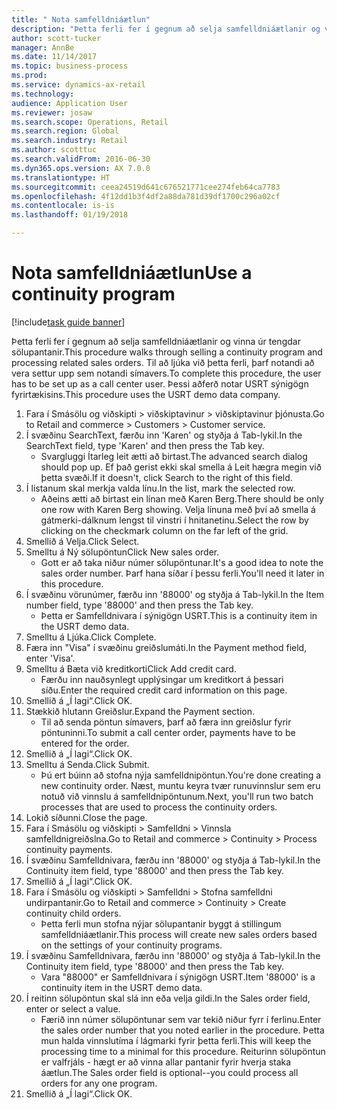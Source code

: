```yaml
--- 
title: " Nota samfelldniáætlun"
description: "Þetta ferli fer í gegnum að selja samfelldniáætlanir og vinna úr tengdar sölupantanir."
author: scott-tucker
manager: AnnBe
ms.date: 11/14/2017
ms.topic: business-process
ms.prod: 
ms.service: dynamics-ax-retail
ms.technology: 
audience: Application User
ms.reviewer: josaw
ms.search.scope: Operations, Retail
ms.search.region: Global
ms.search.industry: Retail
ms.author: scotttuc
ms.search.validFrom: 2016-06-30
ms.dyn365.ops.version: AX 7.0.0
ms.translationtype: HT
ms.sourcegitcommit: ceea24519d641c676521771cee274feb64ca7783
ms.openlocfilehash: 4f12dd1b3f4df2a88da781d39df1700c296a02cf
ms.contentlocale: is-is
ms.lasthandoff: 01/19/2018

---
```

# <a name="use-a-continuity-program"></a><span data-ttu-id="fd1cc-103"> Nota samfelldniáætlun</span><span class="sxs-lookup"><span data-stu-id="fd1cc-103">Use a continuity program</span></span>

[!include[task guide banner](../includes/task-guide-banner.md)]

<span data-ttu-id="fd1cc-104">Þetta ferli fer í gegnum að selja samfelldniáætlanir og vinna úr tengdar sölupantanir.</span><span class="sxs-lookup"><span data-stu-id="fd1cc-104">This procedure walks through selling a continuity program and processing related sales orders.</span></span> <span data-ttu-id="fd1cc-105">Til að ljúka við þetta ferli, þarf notandi að vera settur upp sem notandi símavers.</span><span class="sxs-lookup"><span data-stu-id="fd1cc-105">To complete this procedure, the user has to be set up as a call center user.</span></span> <span data-ttu-id="fd1cc-106">Þessi aðferð notar USRT sýnigögn fyrirtækisins.</span><span class="sxs-lookup"><span data-stu-id="fd1cc-106">This procedure uses the USRT demo data company.</span></span>

1. <span data-ttu-id="fd1cc-107">Fara í Smásölu og viðskipti > viðskiptavinur > viðskiptavinur þjónusta.</span><span class="sxs-lookup"><span data-stu-id="fd1cc-107">Go to Retail and commerce > Customers > Customer service.</span></span>
2. <span data-ttu-id="fd1cc-108">Í svæðinu SearchText, færðu inn 'Karen' og styðja á Tab-lykil.</span><span class="sxs-lookup"><span data-stu-id="fd1cc-108">In the SearchText field, type 'Karen' and then press the Tab key.</span></span>
    * <span data-ttu-id="fd1cc-109">Svargluggi Ítarleg leit ætti að birtast.</span><span class="sxs-lookup"><span data-stu-id="fd1cc-109">The advanced search dialog should pop up.</span></span> <span data-ttu-id="fd1cc-110">Ef það gerist ekki skal smella á Leit hægra megin við þetta svæði.</span><span class="sxs-lookup"><span data-stu-id="fd1cc-110">If it doesn't, click Search to the right of this field.</span></span>  
3. <span data-ttu-id="fd1cc-111">Í listanum skal merkja valda línu.</span><span class="sxs-lookup"><span data-stu-id="fd1cc-111">In the list, mark the selected row.</span></span>
    * <span data-ttu-id="fd1cc-112">Aðeins ætti að birtast ein línan með Karen Berg.</span><span class="sxs-lookup"><span data-stu-id="fd1cc-112">There should be only one row with Karen Berg showing.</span></span> <span data-ttu-id="fd1cc-113">Velja línuna með því að smella á gátmerki-dálknum lengst til vinstri í hnitanetinu.</span><span class="sxs-lookup"><span data-stu-id="fd1cc-113">Select the row by clicking on the checkmark column on the far left of the grid.</span></span>  
4. <span data-ttu-id="fd1cc-114">Smellið á Velja.</span><span class="sxs-lookup"><span data-stu-id="fd1cc-114">Click Select.</span></span>
5. <span data-ttu-id="fd1cc-115">Smelltu á Ný sölupöntun</span><span class="sxs-lookup"><span data-stu-id="fd1cc-115">Click New sales order.</span></span>
    * <span data-ttu-id="fd1cc-116">Gott er að taka niður númer sölupöntunar.</span><span class="sxs-lookup"><span data-stu-id="fd1cc-116">It's a good idea to note the sales order number.</span></span> <span data-ttu-id="fd1cc-117">Þarf hana síðar í þessu ferli.</span><span class="sxs-lookup"><span data-stu-id="fd1cc-117">You'll need it later in this procedure.</span></span>  
6. <span data-ttu-id="fd1cc-118">Í svæðinu vörunúmer, færðu inn '88000' og styðja á Tab-lykil.</span><span class="sxs-lookup"><span data-stu-id="fd1cc-118">In the Item number field, type '88000' and then press the Tab key.</span></span>
    * <span data-ttu-id="fd1cc-119">Þetta er Samfelldnivara í sýnigögn USRT.</span><span class="sxs-lookup"><span data-stu-id="fd1cc-119">This is a continuity item in the USRT demo data.</span></span>  
7. <span data-ttu-id="fd1cc-120">Smelltu á Ljúka.</span><span class="sxs-lookup"><span data-stu-id="fd1cc-120">Click Complete.</span></span>
8. <span data-ttu-id="fd1cc-121">Færa inn "Visa" í svæðinu greiðslumáti.</span><span class="sxs-lookup"><span data-stu-id="fd1cc-121">In the Payment method field, enter 'Visa'.</span></span>
9. <span data-ttu-id="fd1cc-122">Smelltu á Bæta við kreditkorti</span><span class="sxs-lookup"><span data-stu-id="fd1cc-122">Click Add credit card.</span></span>
    * <span data-ttu-id="fd1cc-123">Færðu inn nauðsynlegt upplýsingar um kreditkort á þessari síðu.</span><span class="sxs-lookup"><span data-stu-id="fd1cc-123">Enter the required credit card information on this page.</span></span>  
10. <span data-ttu-id="fd1cc-124">Smellið á „Í lagi“.</span><span class="sxs-lookup"><span data-stu-id="fd1cc-124">Click OK.</span></span>
11. <span data-ttu-id="fd1cc-125">Stækkið hlutann Greiðslur.</span><span class="sxs-lookup"><span data-stu-id="fd1cc-125">Expand the Payment section.</span></span>
    * <span data-ttu-id="fd1cc-126">Til að senda pöntun símavers, þarf að færa inn greiðslur fyrir pöntuninni.</span><span class="sxs-lookup"><span data-stu-id="fd1cc-126">To submit a call center order, payments have to be entered for the order.</span></span>  
12. <span data-ttu-id="fd1cc-127">Smellið á „Í lagi“.</span><span class="sxs-lookup"><span data-stu-id="fd1cc-127">Click OK.</span></span>
13. <span data-ttu-id="fd1cc-128">Smelltu á Senda.</span><span class="sxs-lookup"><span data-stu-id="fd1cc-128">Click Submit.</span></span>
    * <span data-ttu-id="fd1cc-129">Þú ert búinn að stofna nýja samfelldnipöntun.</span><span class="sxs-lookup"><span data-stu-id="fd1cc-129">You're done creating a new continuity order.</span></span> <span data-ttu-id="fd1cc-130">Næst, muntu keyra tvær runuvinnslur sem eru notuð við vinnslu á samfelldnipöntunum.</span><span class="sxs-lookup"><span data-stu-id="fd1cc-130">Next, you'll run two batch processes that are used to process the continuity orders.</span></span>  
14. <span data-ttu-id="fd1cc-131">Lokið síðunni.</span><span class="sxs-lookup"><span data-stu-id="fd1cc-131">Close the page.</span></span>
15. <span data-ttu-id="fd1cc-132">Fara í Smásölu og viðskipti > Samfelldni > Vinnsla samfelldnigreiðslna.</span><span class="sxs-lookup"><span data-stu-id="fd1cc-132">Go to Retail and commerce > Continuity > Process continuity payments.</span></span>
16. <span data-ttu-id="fd1cc-133">Í svæðinu Samfelldnivara, færðu inn '88000' og styðja á Tab-lykil.</span><span class="sxs-lookup"><span data-stu-id="fd1cc-133">In the Continuity item field, type '88000' and then press the Tab key.</span></span>
17. <span data-ttu-id="fd1cc-134">Smellið á „Í lagi“.</span><span class="sxs-lookup"><span data-stu-id="fd1cc-134">Click OK.</span></span>
18. <span data-ttu-id="fd1cc-135">Fara í Smásölu og viðskipti > Samfelldni > Stofna samfelldni undirpantanir.</span><span class="sxs-lookup"><span data-stu-id="fd1cc-135">Go to Retail and commerce > Continuity > Create continuity child orders.</span></span>
    * <span data-ttu-id="fd1cc-136">Þetta ferli mun stofna nýjar sölupantanir byggt á stillingum samfelldniáætlanir.</span><span class="sxs-lookup"><span data-stu-id="fd1cc-136">This process will create new sales orders based on the settings of your continuity programs.</span></span>  
19. <span data-ttu-id="fd1cc-137">Í svæðinu Samfelldnivara, færðu inn '88000' og styðja á Tab-lykil.</span><span class="sxs-lookup"><span data-stu-id="fd1cc-137">In the Continuity item field, type '88000' and then press the Tab key.</span></span>
    * <span data-ttu-id="fd1cc-138">Vara "88000" er Samfelldnivara í sýnigögn USRT.</span><span class="sxs-lookup"><span data-stu-id="fd1cc-138">Item '88000' is a continuity item in the USRT demo data.</span></span>  
20. <span data-ttu-id="fd1cc-139">Í reitinn sölupöntun skal slá inn eða velja gildi.</span><span class="sxs-lookup"><span data-stu-id="fd1cc-139">In the Sales order field, enter or select a value.</span></span>
    * <span data-ttu-id="fd1cc-140">Færið inn númer sölupöntunar sem var tekið niður fyrr í ferlinu.</span><span class="sxs-lookup"><span data-stu-id="fd1cc-140">Enter the sales order number that you noted earlier in the procedure.</span></span> <span data-ttu-id="fd1cc-141">Þetta mun halda vinnslutíma í lágmarki fyrir þetta ferli.</span><span class="sxs-lookup"><span data-stu-id="fd1cc-141">This will keep the processing time to a minimal for this procedure.</span></span> <span data-ttu-id="fd1cc-142">Reiturinn sölupöntun er valfrjáls - hægt er að vinna allar pantanir fyrir hverja staka áætlun.</span><span class="sxs-lookup"><span data-stu-id="fd1cc-142">The Sales order field is optional--you could process all orders for any one program.</span></span>  
21. <span data-ttu-id="fd1cc-143">Smellið á „Í lagi“.</span><span class="sxs-lookup"><span data-stu-id="fd1cc-143">Click OK.</span></span>


